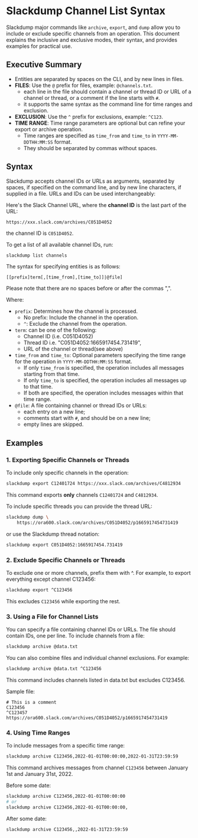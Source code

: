 # Slackdump Channel List Syntax

Slackdump major commands like `archive`, `export`, and `dump` allow
you to include or exclude specific channels from an operation.  This
document explains the inclusive and exclusive modes, their syntax,
and provides examples for practical use.

## Executive Summary

- Entities are separated by spaces on the CLI, and by new lines in files.
- __FILES__: Use the `@` prefix for files, example: `@channels.txt`.
  - each line in the file should contain a channel or thread ID or URL of a
    channel or thread, or a comment if the line starts with `#`.
  - it supports the same syntax as the command line for time ranges and
    exclusion.
- __EXCLUSION__: Use the `^` prefix for exclusions, example: `^C123`.
- __TIME RANGE__: Time range parameters are optional but can refine your export
  or archive operation.
  - Time ranges are specified as `time_from` and `time_to` in
    `YYYY-MM-DDTHH:MM:SS` format.
  - They should be separated by commas without spaces.

## Syntax

Slackdump accepts channel IDs or URLs as arguments, separated by
spaces, if specified on the command line, and by new line characters,
if supplied in a file.  URLs and IDs can be used interchangeably:

Here's the Slack Channel URL, where the **channel ID** is the last part of the
URL:

```
https://xxx.slack.com/archives/C051D4052
```

the channel ID is `C051D4052`.

To get a list of all available channel IDs, run:
```bash
slackdump list channels
```

The syntax for specifying entities is as follows:
```
[[prefix]term[,[time_from],[time_to]]|@file]
```

Please note that there are no spaces before or after the commas ",".

Where:
- `prefix`: Determines how the channel is processed.
  - No prefix: Include the channel in the operation.
  - `^`: Exclude the channel from the operation.
- `term`: can be one of the following:
  - Channel ID (i.e. C051D4052)
  - Thread ID i.e. "C051D4052:1665917454.731419",
  - URL of the channel or thread(see above)
- `time_from` and `time_to`: Optional parameters specifying the time range for
  the operation in `YYYY-MM-DDTHH:MM:SS` format.
  - If only `time_from` is specified, the operation includes all messages
    starting from that time.
  - If only `time_to` is specified, the operation includes all messages up to
    that time.
  - If both are specified, the operation includes messages within that time
    range.
- `@file`: A file containing channel or thread IDs or URLs:
  - each entry on a new line;
  - comments start with `#`, and should be on a new line;
  - empty lines are skipped.

## Examples

### 1. Exporting Specific Channels or Threads

To include only specific channels in the operation:

```bash
slackdump export C12401724 https://xxx.slack.com/archives/C4812934
```

This command exports **only** channels `C12401724` and `C4812934`.

To include specific threads you can provide the thread URL:
```bash
slackdump dump \
    https://ora600.slack.com/archives/C051D4052/p1665917454731419
```
or use the Slackdump thread notation:
```bash
slackdump export C051D4052:1665917454.731419
```

### 2. Exclude Specific Channels or Threads

To exclude one or more channels, prefix them with ^.  For example,
to export everything except channel C123456:

```bash
slackdump export ^C123456
```
This excludes `C123456` while exporting the rest.

### 3. Using a File for Channel Lists

You can specify a file containing channel IDs or URLs.  The file should contain
IDs, one per line. To include channels from a file:

```bash
slackdump archive @data.txt
```
You can also combine files and individual channel exclusions.  For
example:

```bash
slackdump archive @data.txt ^C123456
```
This command includes channels listed in data.txt but excludes C123456.

Sample file:
```text
# This is a comment
C123456
^C123457
https://ora600.slack.com/archives/C051D4052/p1665917454731419
```

### 4. Using Time Ranges

To include messages from a specific time range:

```bash
slackdump archive C123456,2022-01-01T00:00:00,2022-01-31T23:59:59
```

This command archives messages from channel `C123456` between January
1st and January 31st, 2022.

Before some date:

```bash
slackdump archive C123456,2022-01-01T00:00:00
# or
slackdump archive C123456,2022-01-01T00:00:00,
```

After some date:

```bash
slackdump archive C123456,,2022-01-31T23:59:59
```

